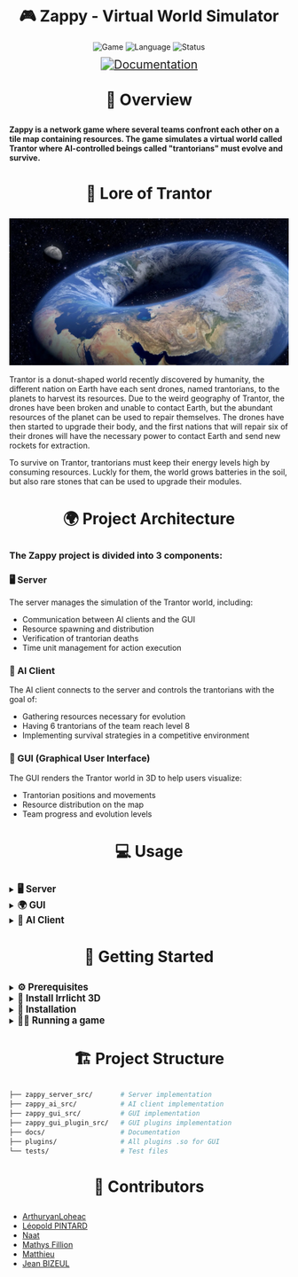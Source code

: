 <h1 align=center>🎮 Zappy - Virtual World Simulator</h1>
<p align="center">
    <img src="https://img.shields.io/badge/Game-Simulation-orange" alt="Game"/>
    <img src="https://img.shields.io/badge/Language-C/C++-blue" alt="Language"/>
    <img src="https://img.shields.io/badge/Status-In%20Development-green" alt="Status"/>
</p>

<p align="center">
    <a href="https://arthuryanloheac.github.io/ZAPPY/" target="_blank">
        <img src="https://img.shields.io/badge/Documentation-Visit%20Here-blue" alt="Documentation" style="transform: scale(1.5);" />
    </a>
</p>

# <p align=center> 📜 Overview </p>

#### Zappy is a network game where several teams confront each other on a tile map containing resources. The game simulates a virtual world called Trantor where AI-controlled beings called "trantorians" must evolve and survive.

# <p align=center> 📖 Lore of Trantor </p>

<p align="center">
    <img src="docs/static/img/trantor.png" alt="Trantor World" width="600"/>
</p>

Trantor is a donut-shaped world recently discovered by humanity, the different nation on Earth have each sent drones, named trantorians, to the planets to harvest its resources. Due to the weird geography of Trantor, the drones have been broken and unable to contact Earth, but the abundant resources of the planet can be used to repair themselves. The drones have then started to upgrade their body, and the first nations that will repair six of their drones will have the necessary power to contact Earth and send new rockets for extraction.

To survive on Trantor, trantorians must keep their energy levels high by consuming resources. Luckly for them, the world grows batteries in the soil, but also rare stones that can be used to upgrade their modules.

# <p align=center> 🌍 Project Architecture </p>

### The Zappy project is divided into 3 components:

### 🖥️ Server
The server manages the simulation of the Trantor world, including:
- Communication between AI clients and the GUI
- Resource spawning and distribution
- Verification of trantorian deaths
- Time unit management for action execution

### 🤖 AI Client
The AI client connects to the server and controls the trantorians with the goal of:
- Gathering resources necessary for evolution
- Having 6 trantorians of the team reach level 8
- Implementing survival strategies in a competitive environment

### 🎨 GUI (Graphical User Interface)
The GUI renders the Trantor world in 3D to help users visualize:
- Trantorian positions and movements
- Resource distribution on the map
- Team progress and evolution levels

# <p align=center> 💻 Usage </p>

<details> <summary> <b><span style="font-size: 1.2em;">🖥️ Server</span></b> </summary>

```sh
USAGE: ./zappy_server -p port -x width -y height -n name1 name2 ... -c clientsNb -f freq
```

| Option | Parameter | Description |
|--------|-----------|-------------|
| -p | port | port number |
| -x | width | width of the world |
| -y | height | height of the world |
| -n | name1 name2 ... | name of the team |
| -c | clientsNb | number of authorized clients per team |
| -f | freq | reciprocal of time unit for execution of actions |
| -v, -vv, -vvv | ---- | set verbose level (WARNINGS, INFOS, DEBUGS) |

> The team name GRAPHIC is reserved for the GUI to authenticate itself as such to the server.

</details>

<details> <summary> <b><span style="font-size: 1.2em;">🌍 GUI</span></b> </summary>

```sh
USAGE: ./zappy_gui -p port -h machine
```

| Option | Parameter | Description |
|--------|-----------|-------------|
| -p | port | port number |
| -h | machine | hostname of the server |
| -v, -vv, -vvv | ---- | set verbose level (WARNINGS, INFOS, DEBUGS) |

</details>

<details> <summary> <b><span style="font-size: 1.2em;">🤖 AI Client</span></b> </summary>

```sh
USAGE: ./zappy_ai -p port -n name -h machine
```

| Option | Parameter | Description |
|--------|-----------|-------------|
| -p | port | port number |
| -n | name | name of the team |
| -h | machine | name of the machine; localhost by default |
| -v, -vv, -vvv | ---- | set verbose level (WARNINGS, INFOS, DEBUGS) |

> The team name GRAPHIC is reserved for the GUI to authenticate itself as such to the server.

</details>

# <p align=center> 🚀 Getting Started </p>

<details> <summary> <b><span style="font-size: 1.2em;">⚙️ Prerequisites</span></b> </summary>

- C/C++ compiler (gcc/g++)
- Make
- Irrlicht 3D library

</details>

<details> <summary> <b><span style="font-size: 1.2em;">🛜 Install Irrlicht 3D</span></b> </summary>

#### Ubuntu/Debian
```sh
# Install core
sudo apt-get update
sudo apt-get install irrlicht irrlicht-dev
```
</details>
<details> <summary> <b><span style="font-size: 1.2em;">🛜 Installation</span></b> </summary>


1. Clone the repository
```sh
git clone https://github.com/ArthuryanLoheac/ZAPPY.git
cd ZAPPY
```

2. Compile the project
```sh
make
```

This will build all three components: the server, AI clients, and GUI.

If you want to compile only one part, you can use
```sh
make <name-of-the-binary>
```
Name of the binary is either `zappy-server`, `zappy-ai` or `zappy-gui`.

To compile without the plugins :
```sh
make no_plugins
```


</details>

<details> <summary> <b><span style="font-size: 1.2em;">🏃‍♂️ Running a game</span></b> </summary>

1. Start the server:
```sh
./zappy_server -p 4242 -x 10 -y 10 -n team1 team2 -c 5 -f 100
```

2. Launch the GUI:
```sh
./zappy_gui -p 4242 -h localhost
```

3. Connect AI clients:
```sh
./zappy_ai -p 4242 -n team1 -h localhost
./zappy_ai -p 4242 -n team2 -h localhost
```

</details>

# <p align=center> 🏗️ Project Structure </p>

```sh
├── zappy_server_src/       # Server implementation
├── zappy_ai_src/           # AI client implementation
├── zappy_gui_src/          # GUI implementation
├── zappy_gui_plugin_src/   # GUI plugins implementation
├── docs/                   # Documentation
├── plugins/                # All plugins .so for GUI
└── tests/                  # Test files
```

# <p align=center> 👥 Contributors </p>

- [ArthuryanLoheac](https://github.com/ArthuryanLoheac)
- [Léopold PINTARD](https://github.com/Leopold-PINTARD)
- [Naat](https://github.com/NathanBezard)
- [Mathys Fillion](https://github.com/mathys-f)
- [Matthieu](https://github.com/MatthieuGA)
- [Jean BIZEUL](https://github.com/JeanBizeul)
